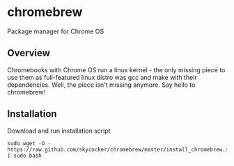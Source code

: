 chromebrew
==========

Package manager for Chrome OS

Overview
--------
Chromebooks with Chrome OS run a linux kernel - the only missing piece to use them as full-featured linux distro was gcc and make with their dependencies. Well, the piece isn't missing anymore. Say hello to chromebrew!

Installation
------------

Download and run installation script

    sudo wget -O - https://raw.github.com/skycocker/chromebrew/master/install_chromebrew.sh | sudo bash
